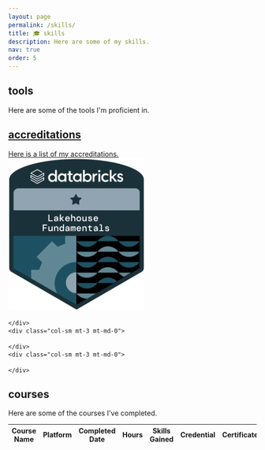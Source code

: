 ```yaml
---
layout: page
permalink: /skills/
title: 🎓 skills
description: Here are some of my skills.
nav: true
order: 5
---
```


<div class="projects">
<h2 class="category">tools</h2>
  Here are some of the tools I'm proficient in.
  <div class="row mt-3">
    <div class="col-sm mt-3 mt-md-0">
      <a href="/assets/img/skills/python.png" target="_blank">
      <a href="assets/img/skills/sklearn.png" target="_blank">
      <a href="assets/img/skills/docker.png" target="_blank">
      <a href="assets/img/skills/neo4j.png" target="_blank">
    </div>
    <div class="col-sm mt-3 mt-md-0">
      <a href="assets/img/skills/databricks.png" target="_blank">
      <a href="assets/img/skills/tensorflow.png" target="_blank">
      <a href="assets/img/skills/git.png" target="_blank">
      <a href="assets/img/skills/spacy.png" target="_blank">
    </div>
    <div class="col-sm mt-3 mt-md-0">
      <a href="assets/img/skills/pandas.png" target="_blank">
      <a href="assets/img/skills/pytorch.png" target="_blank">
      <a href="assets/img/skills/plotly.png" target="_blank">
    </div>
    <div class="col-sm mt-3 mt-md-0">
      <a href="assets/img/skills/mlflow.png" target="_blank">
      <a href="assets/img/skills/transformers.png" target="_blank">
      <a href="assets/img/skills/spark.png" target="_blank">
    </div>
</div>
<h2 class="category">accreditations</h2>
  Here is a list of my accreditations.
  <div class="row mt-3">
    <div class="col-sm mt-3 mt-md-0">
      <a href="https://credentials.databricks.com/55fb7987-70cc-4296-802c-58a4924c76c2#gs.yqniy9" target="_blank">
        <img src="/assets/img/skills/lakehouse_fundamentals.png">
      </a>
    </div>
    <div class="col-sm mt-3 mt-md-0">
      
    </div>
    <div class="col-sm mt-3 mt-md-0">
      
    </div>
    <div class="col-sm mt-3 mt-md-0">
      
    </div>
</div>
<h2 class="category">courses</h2>
  Here are some of the courses I've completed.
  <table
  data-click-to-select="false"
  data-height="780"
  data-pagination="true"
  data-search="true"
  data-toggle="table"
  data-url="{{ '/assets/json/courses.json' | relative_url }}">
  <thead>
    <tr>
      <th data-field="name" data-halign="left" data-align="left" data-sortable="true">Course Name</th>
      <th data-field="platform" data-halign="center" data-align="center" data-sortable="true">Platform</th>
      <th data-field="date" data-halign="center" data-align="center" data-sortable="true">Completed Date</th>
      <th data-field="hours" data-halign="center" data-align="center" data-sortable="true">Hours</th>
      <th data-field="skills" data-halign="left" data-align="left" data-sortable="true">Skills Gained</th>
      <th data-field="credential" data-halign="center" data-align="center" data-sortable="true">Credential</th>
      <th data-field="certificate" data-halign="center" data-align="center" data-sortable="true">Certificate</th>
    </tr>
  </thead>
</table>
</div>
